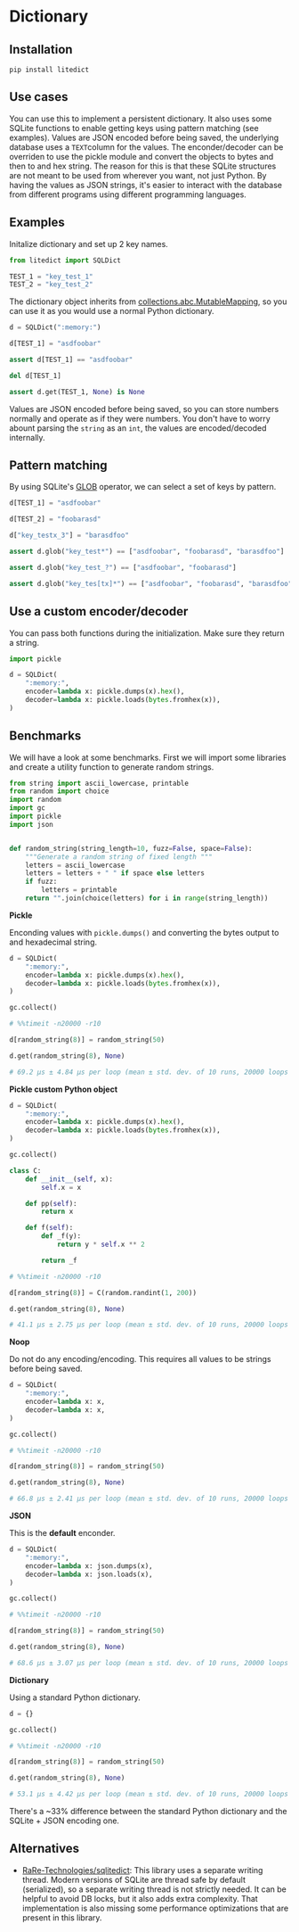 # Dictionary

## Installation

```
pip install litedict
```

## Use cases

You can use this to implement a persistent dictionary. It also uses some SQLite functions to enable getting keys using pattern matching (see examples). Values are JSON encoded before being saved, the underlying database uses a `TEXT`column for the values. The enconder/decoder can be overriden to use the pickle module and convert the objects to bytes and then to and hex string. The reason for this is that these SQLite structures are not meant to be used from wherever you want, not just Python. By having the values as JSON strings, it's easier to interact with the database from different programs using different programming languages.

## Examples

Initalize dictionary and set up 2 key names.


```python
from litedict import SQLDict

TEST_1 = "key_test_1"
TEST_2 = "key_test_2"
```

The dictionary object inherits from [collections.abc.MutableMapping](https://docs.python.org/3/library/collections.abc.html#collections.abc.MutableMapping), so you can use it as you would use a normal Python dictionary.

```python
d = SQLDict(":memory:")

d[TEST_1] = "asdfoobar"

assert d[TEST_1] == "asdfoobar"

del d[TEST_1]

assert d.get(TEST_1, None) is None
```

Values are JSON encoded before being saved, so you can store numbers normally and operate as if they were numbers. You don't have to worry abount parsing the `string` as an `int`, the values are encoded/decoded internally.

## Pattern matching

By using SQLite's [GLOB](https://www.sqlite.org/lang_expr.html#glob) operator, we can select a set of keys by pattern.

```python
d[TEST_1] = "asdfoobar"

d[TEST_2] = "foobarasd"

d["key_testx_3"] = "barasdfoo"

assert d.glob("key_test*") == ["asdfoobar", "foobarasd", "barasdfoo"]

assert d.glob("key_test_?") == ["asdfoobar", "foobarasd"]

assert d.glob("key_tes[tx]*") == ["asdfoobar", "foobarasd", "barasdfoo"]
```

## Use a custom encoder/decoder

You can pass both functions during the initialization. Make sure they return a string.

```python
import pickle

d = SQLDict(
    ":memory:",
    encoder=lambda x: pickle.dumps(x).hex(),
    decoder=lambda x: pickle.loads(bytes.fromhex(x)),
)
```

## Benchmarks

We will have a look at some benchmarks. First we will import some libraries and create a utility function to generate random strings.

```python
from string import ascii_lowercase, printable
from random import choice
import random
import gc
import pickle
import json


def random_string(string_length=10, fuzz=False, space=False):
    """Generate a random string of fixed length """
    letters = ascii_lowercase
    letters = letters + " " if space else letters
    if fuzz:
        letters = printable
    return "".join(choice(letters) for i in range(string_length))
```

**Pickle**

Enconding values with `pickle.dumps()` and converting the bytes output to and hexadecimal string.

```python
d = SQLDict(
    ":memory:",
    encoder=lambda x: pickle.dumps(x).hex(),
    decoder=lambda x: pickle.loads(bytes.fromhex(x)),
)

gc.collect()

# %%timeit -n20000 -r10

d[random_string(8)] = random_string(50)

d.get(random_string(8), None)

# 69.2 µs ± 4.84 µs per loop (mean ± std. dev. of 10 runs, 20000 loops each)
```

**Pickle custom Python object**

```python
d = SQLDict(
    ":memory:",
    encoder=lambda x: pickle.dumps(x).hex(),
    decoder=lambda x: pickle.loads(bytes.fromhex(x)),
)

gc.collect()

class C:
    def __init__(self, x):
        self.x = x

    def pp(self):
        return x

    def f(self):
        def _f(y):
            return y * self.x ** 2

        return _f

# %%timeit -n20000 -r10

d[random_string(8)] = C(random.randint(1, 200))

d.get(random_string(8), None)

# 41.1 µs ± 2.75 µs per loop (mean ± std. dev. of 10 runs, 20000 loops each)
```

**Noop**

Do not do any encoding/encoding. This requires all values to be strings before being saved.

```python
d = SQLDict(
    ":memory:",
    encoder=lambda x: x,
    decoder=lambda x: x,
)

gc.collect()

# %%timeit -n20000 -r10

d[random_string(8)] = random_string(50)

d.get(random_string(8), None)

# 66.8 µs ± 2.41 µs per loop (mean ± std. dev. of 10 runs, 20000 loops each)
```

**JSON**

This is the **default** enconder.

```python
d = SQLDict(
    ":memory:",
    encoder=lambda x: json.dumps(x),
    decoder=lambda x: json.loads(x),
)

gc.collect()

# %%timeit -n20000 -r10

d[random_string(8)] = random_string(50)

d.get(random_string(8), None)

# 68.6 µs ± 3.07 µs per loop (mean ± std. dev. of 10 runs, 20000 loops each)
```

**Dictionary**

Using a standard Python dictionary.

```python
d = {}

gc.collect()

# %%timeit -n20000 -r10

d[random_string(8)] = random_string(50)

d.get(random_string(8), None)

# 53.1 µs ± 4.42 µs per loop (mean ± std. dev. of 10 runs, 20000 loops each)
```

There's a ~33% difference between the standard Python dictionary and the SQLite + JSON encoding one.

## Alternatives

* [RaRe-Technologies/sqlitedict](https://github.com/RaRe-Technologies/sqlitedict): This library uses a separate writing thread. Modern versions of SQLite are thread safe by default (serialized), so a separate writing thread is not strictly needed. It can be helpful to avoid DB locks, but it also adds extra complexity. That implementation is also missing some performance optimizations that are present in this library.
